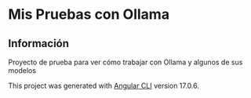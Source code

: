 # Mis Pruebas con Ollama

## Información
Proyecto de prueba para ver cómo trabajar con Ollama y algunos de sus modelos

This project was generated with [Angular CLI](https://github.com/angular/angular-cli) version 17.0.6.


